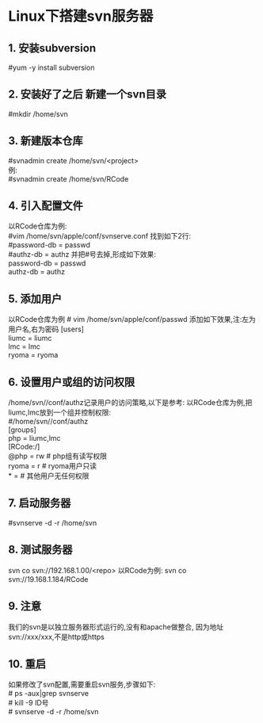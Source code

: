 # Linux下搭建svn服务器

## 1. 安装subversion
\#yum -y install subversion
## 2. 安装好了之后 新建一个svn目录
\#mkdir /home/svn
## 3. 新建版本仓库
\#svnadmin create /home/svn/<project\>
<br>例:
<br>\#svnadmin create /home/svn/RCode
## 4. 引入配置文件
以RCode仓库为例:
<br>\#vim /home/svn/apple/conf/svnserve.conf
找到如下2行:
<br>\#password-db = passwd
<br>\#authz-db = authz
并把#号去掉,形成如下效果:
<br>password-db = passwd
<br>authz-db = authz
## 5. 添加用户
以RCode仓库为例
\# vim /home/svn/apple/conf/passwd
添加如下效果,注:左为用户名,右为密码
[users]
<br>liumc = liumc
<br>lmc = lmc
<br>ryoma = ryoma

## 6. 设置用户或组的访问权限
/home/svn//conf/authz记录用户的访问策略,以下是参考:
以RCode仓库为例,把liumc,lmc放到一个组并控制权限:
<br>\#/home/svn/<repo>/conf/authz
<br>[groups]
<br>php = liumc,lmc
<br>[RCode:/]
<br>@php = rw # php组有读写权限
<br>ryoma = r # ryoma用户只读
<br>\* = # 其他用户无任何权限

## 7. 启动服务器
\#svnserve -d -r /home/svn
## 8. 测试服务器
svn co svn://192.168.1.00/<repo\>
以RCode为例:
svn co svn://19.168.1.184/RCode
## 9. 注意
我们的svn是以独立服务器形式运行的,没有和apache做整合,
因为地址svn://xxx/xxx,不是http或https
## 10. 重启
如果修改了svn配置,需要重启svn服务,步骤如下:
<br>\# ps -aux|grep svnserve
<br>\# kill -9 ID号
<br>\# svnserve -d -r /home/svn
